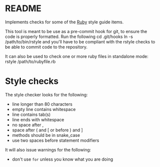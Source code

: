 README
======

Implements checks for some of the
[Ruby](https://github.com/chneukirchen/styleguide/blob/master/RUBY-STYLE)
style guide items.

This tool is meant to be use as a pre-commit hook for git, to ensure the code
is properly formatted. Run the following
    cd .git/hooks
    ln -s /path/to/bin/rstyle
and you'll have to be compliant with the rstyle checks to be able to commit
code to the repository.

It can also be used to check one or more ruby files in standalone mode:
    rstyle /path/to/rubyfile.rb

Style checks
============

The style checker looks for the following:

* line longer than 80 characters
* empty line contains whitespace
* line contains tab(s)
* line ends with whitespace
* no space after ,
* space after ( and [ or before ) and ]
* methods should be in snake_case
* use two spaces before statement modifiers

It will also issue warnings for the following:

* don't use `for` unless you know what you are doing
